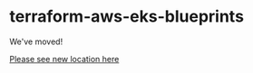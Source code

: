 # terraform-aws-eks-blueprints
We've moved! 

[Please see new location here](https://github.com/CAI-Developer-Experience/terraform-aws-eks-blueprints)
